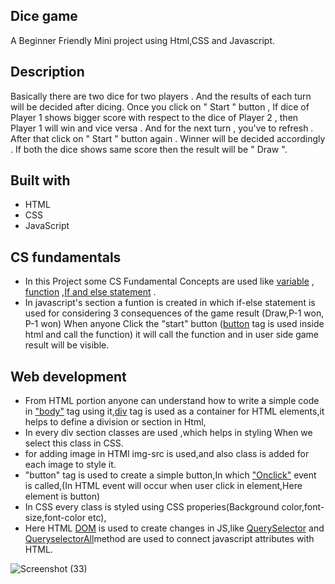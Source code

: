 ## Dice game
A Beginner  Friendly Mini project using Html,CSS and Javascript.

 ## Description
 
 Basically there are two dice for two players . And the results of each turn will be decided after dicing. Once you click on " Start " button , If dice of Player 1 shows bigger score with respect to the dice of Player 2 , then Player 1 will win and vice versa . And for the next turn , you've to refresh . After that click on " Start " button again . Winner will be decided accordingly . If both the dice shows same score then the result will be " Draw ".
 ## Built with
 
 - HTML
 - CSS
 - JavaScript
  
  ## CS fundamentals
 
 - In this Project some CS Fundamental Concepts are used like [variable](https://www.w3schools.com/js/js_variables.asp) , [function](https://developer.mozilla.org/en-US/docs/Web/JavaScript/Guide/Functions) ,[If and else statement](https://www.w3schools.com/js/js_if_else.asp) .
- In javascript's section a funtion is created in which  if-else statement is used for considering 3 consequences of the game result (Draw,P-1 won, P-1 won)
 When anyone Click the "start" button ([button](https://www.w3schools.com/tags/tag_button.asp) tag is used inside html and call the function) it will call the function and in user side game result will be visible.
 
 ## Web development
 
 - From HTML portion anyone can understand how to write a simple code in ["body"](https://developer.mozilla.org/en-US/docs/Web/HTML/Element/body) tag using it,[div](https://developer.mozilla.org/en-US/docs/Web/HTML/Element/div) tag is used as a container for HTML elements,it helps to define a  division or section in Html,
 - In every div section classes are used ,which helps in styling When we select this class in CSS.
 - for adding image in HTMl img-src is used,and also class is added for each image to style it.
 - "button" tag is used to create a simple button,In which ["Onclick"](https://www.w3schools.com/JSREF/event_onclick.asp) event is called,(In HTML event will occur when user click in element,Here element is button)
 - In CSS every class is styled using CSS properies(Background color,font-size,font-color etc),
 - Here HTML [DOM](https://developer.mozilla.org/en-US/docs/Web/API/Document_Object_Model/Introduction) is used to create changes in JS,like [QuerySelector](https://www.w3schools.com/jsref/met_document_queryselector.asp) and [QueryselectorAll](https://www.w3schools.com/jsref/met_document_queryselectorall.asp)method are used to connect javascript attributes with HTML.
 
  ![Screenshot (33)](https://user-images.githubusercontent.com/100128956/196253108-2c757369-5e2c-4ef0-b589-1df4452de47e.png)

 
